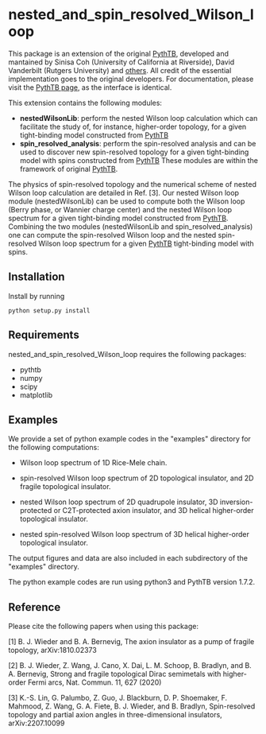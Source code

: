 # nested_and_spin_resolved_Wilson_loop

This package is an extension of the original [PythTB](https://www.physics.rutgers.edu/pythtb/), developed and mantained by Sinisa Coh (University of California at Riverside), David Vanderbilt (Rutgers University) and [others](https://www.physics.rutgers.edu/pythtb/about.html#history). All credit of the essential implementation goes to the original developers. 
For documentation, please visit the [PythTB page](https://www.physics.rutgers.edu/pythtb/usage.html), as the interface is identical.

This extension contains the following modules:
- **nestedWilsonLib**: perform the nested Wilson loop calculation which can facilitate the study of, for instance, higher-order topology, for a given tight-binding model constructed from [PythTB](https://www.physics.rutgers.edu/pythtb/) 
- **spin_resolved_analysis**: perform the spin-resolved analysis and can be used to discover new spin-resolved topology for a given tight-binding model with spins constructed from [PythTB](https://www.physics.rutgers.edu/pythtb/) 
These modules are within the framework of original [PythTB](https://www.physics.rutgers.edu/pythtb/). 

The physics of spin-resolved topology and the numerical scheme of nested Wilson loop calculation are detailed in Ref. [3]. Our nested Wilson loop module (nestedWilsonLib) can be used to compute both the Wilson loop (Berry phase, or Wannier charge center) and the nested Wilson loop spectrum for a given tight-binding model constructed from [PythTB](https://www.physics.rutgers.edu/pythtb/). Combining the two modules (nestedWilsonLib and spin_resolved_analysis) one can compute the spin-resolved Wilson loop and the nested spin-resolved Wilson loop spectrum for a given [PythTB](https://www.physics.rutgers.edu/pythtb/) tight-binding model with spins.  

## Installation

Install by running

``` 
python setup.py install 
```

## Requirements

nested_and_spin_resolved_Wilson_loop requires the following packages:

- pythtb
- numpy
- scipy
- matplotlib

## Examples

We provide a set of python example codes in the "examples" directory for the following computations:

- Wilson loop spectrum of 1D Rice-Mele chain.

- spin-resolved Wilson loop spectrum of 2D topological insulator, and 2D fragile topological insulator.

- nested Wilson loop spectrum of 2D quadrupole insulator, 3D inversion-protected or C2T-protected axion insulator, and 3D helical higher-order topological insulator.

- nested spin-resolved Wilson loop spectrum of 3D helical higher-order topological insulator.

The output figures and data are also included in each subdirectory of the "examples" directory.

The python example codes are run using python3 and PythTB version 1.7.2.

## Reference

Please cite the following papers when using this package:

[1] B. J. Wieder and B. A. Bernevig, The axion insulator as a pump of fragile topology, arXiv:1810.02373

[2] B. J. Wieder, Z. Wang, J. Cano, X. Dai, L. M. Schoop, B. Bradlyn, and B. A. Bernevig, Strong and fragile topological Dirac semimetals with higher-order Fermi arcs, Nat. Commun. 11, 627 (2020)

[3] K.-S. Lin, G. Palumbo, Z. Guo, J. Blackburn, D. P. Shoemaker, F. Mahmood, Z. Wang, G. A. Fiete, B. J. Wieder, and B. Bradlyn, Spin-resolved topology and partial axion angles in three-dimensional insulators, arXiv:2207.10099

